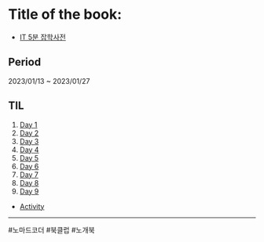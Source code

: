 # Title of the book: 

- <a href="http://www.yes24.com/Product/Goods/113752474" target="_blank" rel="noopener noreferrer">IT 5분 잡학사전</a>

## Period

2023/01/13 ~ 2023/01/27 

## TIL

1. <a href="./Day1" target="_blank" rel="noopener noreferrer">Day 1</a>
2. <a href="./Day2" target="_blank" rel="noopener noreferrer">Day 2</a>
3. <a href="./Day3" target="_blank" rel="noopener noreferrer">Day 3</a>
4. <a href="./Day4" target="_blank" rel="noopener noreferrer">Day 4</a>
5. <a href="./Day5" target="_blank" rel="noopener noreferrer">Day 5</a>
6. <a href="./Day6" target="_blank" rel="noopener noreferrer">Day 6</a>
7. <a href="./Day7" target="_blank" rel="noopener noreferrer">Day 7</a>
8. <a href="./Day8" target="_blank" rel="noopener noreferrer">Day 8</a>
9. <a href="./Day9" target="_blank" rel="noopener noreferrer">Day 9</a>

- <a href="./Activity " target="_blank" rel="noopener noreferrer">Activity</a>



<hr>

 #노마드코더 #북클럽 #노개북